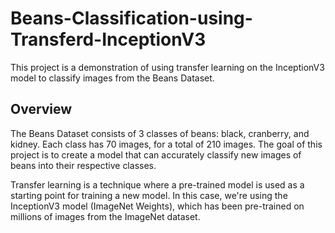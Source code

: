 # Beans-Classification-using-Transferd-InceptionV3
This project is a demonstration of using transfer learning on the InceptionV3 model to classify images from the Beans Dataset.

## Overview
The Beans Dataset consists of 3 classes of beans: black, cranberry, and kidney. Each class has 70 images, for a total of 210 images. The goal of this project is to create a model that can accurately classify new images of beans into their respective classes.


Transfer learning is a technique where a pre-trained model is used as a starting point for training a new model. In this case, we're using the InceptionV3 model (ImageNet Weights), which has been pre-trained on millions of images from the ImageNet dataset.
